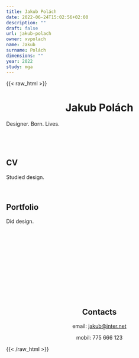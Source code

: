 ```yaml
---
title: Jakub Polách
date: 2022-06-24T15:02:56+02:00
description: ""
draft: false
url: jakub-polach
owner: xvpolach
name: Jakub
surname: Polách
dimensions: ""
year: 2022
study: mga
---
```

{{< raw_html >}}
<h1 style="text-align: center;">Jakub Pol&aacute;ch</h1>
<p>Designer. Born. Lives.</p>
<h2>&nbsp;</h2>
<h2>CV</h2>
<p>Studied design.</p>
<p>&nbsp;</p>
<h2>Portfolio</h2>
<p>Did design.</p>
<p style="text-align: center;">&nbsp;</p>
<h2 style="text-align: center;">&nbsp;</h2>
<h2 style="text-align: center;">&nbsp;</h2>
<h2 style="text-align: center;">&nbsp;</h2>
<h2 style="text-align: center;">Contacts</h2>
<p style="text-align: center;">email: <a href="mailto:jakub@inter.net">jakub@inter.net</a></p>
<p style="text-align: center;">mobil: 775 666 123</p>
{{< /raw_html >}}
